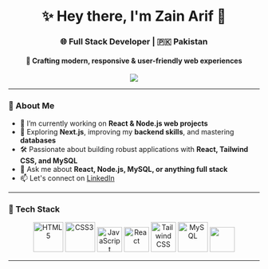 <h1 align="center">✨ Hey there, I'm Zain Arif 👋</h1>
<h3 align="center">🌐 Full Stack Developer | 🇵🇰 Pakistan</h3>
<h4 align="center">🚀 Crafting modern, responsive & user-friendly web experiences</h4>

<p align="center">
  <img src="https://readme-typing-svg.herokuapp.com/?lines=React+Developer;Full+Stack+Engineer;MySQL+&+Backend+Enthusiast;Clean+UI+Advocate&center=true&width=500&height=45">
</p>

---

### 🌟 About Me

- 🔭 I’m currently working on **React & Node.js web projects**
- 🌱 Exploring **Next.js**, improving my **backend skills**, and mastering **databases**
- 🛠️ Passionate about building robust applications with **React, Tailwind CSS, and MySQL**
- 💬 Ask me about **React, Node.js, MySQL, or anything full stack**
- 📫 Let's connect on [LinkedIn](https://linkedin.com/in/zain-arif-8a5302224)

---

### 🔧 Tech Stack

<p align="center">
  <img src="https://cdn.jsdelivr.net/gh/devicons/devicon/icons/html5/html5-original-wordmark.svg" alt="HTML5" width="60" height="60"/>
  <img src="https://cdn.jsdelivr.net/gh/devicons/devicon/icons/css3/css3-original-wordmark.svg" alt="CSS3" width="60" height="60"/>
  <img src="https://cdn.jsdelivr.net/gh/devicons/devicon/icons/javascript/javascript-original.svg" alt="JavaScript" width="50" height="50"/>
  <img src="https://cdn.jsdelivr.net/gh/devicons/devicon/icons/react/react-original-wordmark.svg" alt="React" width="50" height="50"/>
  <img src="https://www.vectorlogo.zone/logos/tailwindcss/tailwindcss-icon.svg" alt="Tailwind CSS" width="50" height="60"/>
  <img src="https://cdn.jsdelivr.net/gh/devicons/devicon/icons/mysql/mysql-original-wordmark.svg" alt="MySQL" width="60" height="60"/>
  <img src="https://cdn.jsdelivr.net/gh/devicons/devicon/icons/git/git-original.svg" width="50" height="50" />
</p>

---
